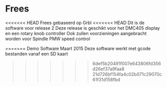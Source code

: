 # Frees
<<<<<<< HEAD
Frees gebaseerd op Grbl 
<<<<<<< HEAD
Dit is de software voor release 2
Deze release is geschikt voor het DMC405 display en een rotary knob controller
Ook zullen voorzieningen aangebracht worden voor Spindle PMW speed control



=======
Demo Software Maart 2015
Deze software werkt met gcode bestanden vanaf een SD kaart
>>>>>>> 6def5b20491f007e643806fd356d26ef37a9faa8
>>>>>>> 21d726bf154fa4c02b071c29070c61f31d158fbd
